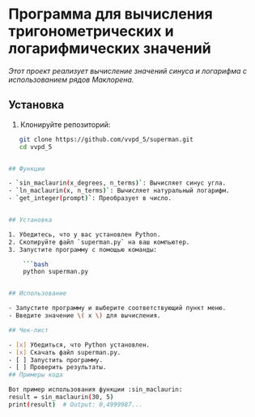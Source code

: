 # Программа для вычисления тригонометрических и логарифмических значений

_Этот проект реализует вычисление значений синуса и логарифма с использованием рядов Маклорена._

## Установка

1. Клонируйте репозиторий:
```bash
   git clone https://github.com/vvpd_5/superman.git
   cd vvpd_5


## Функции

- `sin_maclaurin(x_degrees, n_terms)`: Вычисляет синус угла.
- `ln_maclaurin(x, n_terms)`: Вычисляет натуральный логарифм.
- `get_integer(prompt)`: Преобразует в число.


## Установка

1. Убедитесь, что у вас установлен Python.
2. Скопируйте файл `superman.py` на ваш компьютер.
3. Запустите программу с помощью команды:

    ```bash
    python superman.py


## Использование

- Запустите программу и выберите соответствующий пункт меню.
- Введите значение \( x \) для вычисления.

## Чек-лист

- [x] Убедиться, что Python установлен.
- [x] Скачать файл superman.py.
- [ ] Запустить программу.
- [ ] Проверить результаты.
## Примеры кода

Вот пример использования функции :sin_maclaurin:
result = sin_maclaurin(30, 5)
print(result)  # Output: 0,4999987...

